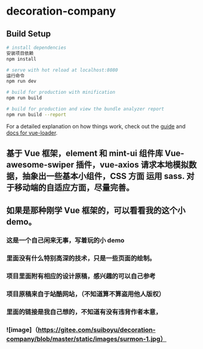# decoration-company

> 

## Build Setup

``` bash
# install dependencies
安装项目依赖
npm install

# serve with hot reload at localhost:8080
运行命令
npm run dev

# build for production with minification
npm run build

# build for production and view the bundle analyzer report
npm run build --report
```

For a detailed explanation on how things work, check out the [guide](http://vuejs-templates.github.io/webpack/) and [docs for vue-loader](http://vuejs.github.io/vue-loader).

## 基于 Vue 框架，element 和 mint-ui 组件库 Vue-awesome-swiper 插件，vue-axios 请求本地模拟数据，抽象出一些基本小组件，CSS 方面 运用 sass. 对于移动端的自适应方面，尽量完善。

## 如果是那种刚学 Vue 框架的，可以看看我的这个小 demo。


### 这是一个自己闲来无事，写着玩的小 demo
### 里面没有什么特别高深的技术，只是一些页面的绘制。
### 项目里面附有相应的设计原稿，感兴趣的可以自己参考
### 项目原稿来自于站酷网站，（不知道算不算盗用他人版权）
### 里面的链接是我自己想的，不知道有没有违背作者本意，

###  ![image]（https://gitee.com/suiboyu/decoration-company/blob/master/static/images/surmon-1.jpg）